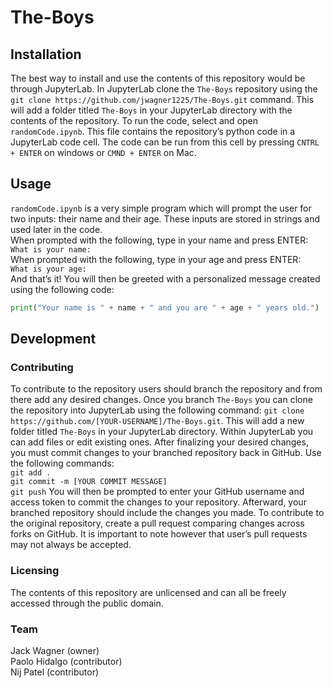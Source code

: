 # The-Boys
## Installation 
The best way to install and use the contents of this repository would be through JupyterLab. In JupyterLab clone the `The-Boys` repository using the `git clone https://github.com/jwagner1225/The-Boys.git` command. This will add a folder titled `The-Boys` in your JupyterLab directory with the contents of the repository. To run the code, select and open `randomCode.ipynb`. This file contains the repository’s python code in a JupyterLab code cell. The code can be run from this cell by pressing `CNTRL + ENTER` on windows or `CMND + ENTER` on Mac. 
## Usage 
`randomCode.ipynb` is a very simple program which will prompt the user for two inputs: their name and their age. These inputs are stored in strings and used later in the code.\
When prompted with the following, type in your name and press ENTER:\
`What is your name: `\
When prompted with the following, type in your age and press ENTER:\
 `What is your age: `\
And that’s it! You will then be greeted with a personalized message created using the following code:
```python
print("Your name is " + name + " and you are " + age + " years old.")
```
## Development
### Contributing
To contribute to the repository users should branch the repository and from there add any desired changes. Once you branch `The-Boys` you can clone the repository into JupyterLab using the following command: `git clone https://github.com/[YOUR-USERNAME]/The-Boys.git`. This will add a new folder titled `The-Boys` in your JupyterLab directory. Within JupyterLab you can add files or edit existing ones. After finalizing your desired changes, you must commit changes to your branched repository back in GitHub. Use the following commands:\
`git add .`\
`git commit -m [YOUR COMMIT MESSAGE]`\
`git push`
You will then be prompted to enter your GitHub username and access token to commit the changes to your repository. Afterward, your branched repository should include the changes you made. To contribute to the original repository, create a pull request comparing changes across forks on GitHub. It is important to note however that user’s pull requests may not always be accepted. 
### Licensing
The contents of this repository are unlicensed and can all be freely accessed through the public domain. 
### Team
Jack Wagner (owner)\
Paolo Hidalgo (contributor)\
Nij Patel (contributor)